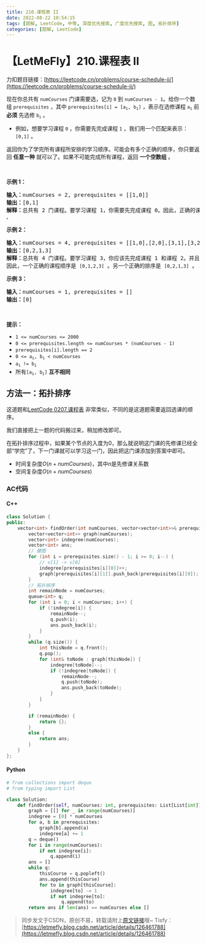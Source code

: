 ```yaml
---
title: 210.课程表 II
date: 2022-08-22 10:54:15
tags: [题解, LeetCode, 中等, 深度优先搜索, 广度优先搜索, 图, 拓扑排序]
categories: [题解, LeetCode]
---
```


# 【LetMeFly】210.课程表 II

力扣题目链接：[https://leetcode.cn/problems/course-schedule-ii/](https://leetcode.cn/problems/course-schedule-ii/)

<p>现在你总共有 <code>numCourses</code> 门课需要选，记为&nbsp;<code>0</code>&nbsp;到&nbsp;<code>numCourses - 1</code>。给你一个数组&nbsp;<code>prerequisites</code> ，其中 <code>prerequisites[i] = [a<sub>i</sub>, b<sub>i</sub>]</code> ，表示在选修课程 <code>a<sub>i</sub></code> 前 <strong>必须</strong> 先选修&nbsp;<code>b<sub>i</sub></code> 。</p>

<ul>
	<li>例如，想要学习课程 <code>0</code> ，你需要先完成课程&nbsp;<code>1</code> ，我们用一个匹配来表示：<code>[0,1]</code> 。</li>
</ul>

<p>返回你为了学完所有课程所安排的学习顺序。可能会有多个正确的顺序，你只要返回 <strong>任意一种</strong> 就可以了。如果不可能完成所有课程，返回 <strong>一个空数组</strong> 。</p>

<p>&nbsp;</p>

<p><strong>示例 1：</strong></p>

<pre>
<strong>输入：</strong>numCourses = 2, prerequisites = [[1,0]]
<strong>输出：</strong>[0,1]
<strong>解释：</strong>总共有 2 门课程。要学习课程 1，你需要先完成课程 0。因此，正确的课程顺序为 <code>[0,1] 。</code>
</pre>

<p><strong>示例 2：</strong></p>

<pre>
<strong>输入：</strong>numCourses = 4, prerequisites = [[1,0],[2,0],[3,1],[3,2]]
<strong>输出：</strong>[0,2,1,3]
<strong>解释：</strong>总共有 4 门课程。要学习课程 3，你应该先完成课程 1 和课程 2。并且课程 1 和课程 2 都应该排在课程 0 之后。
因此，一个正确的课程顺序是&nbsp;<code>[0,1,2,3]</code> 。另一个正确的排序是&nbsp;<code>[0,2,1,3]</code> 。</pre>

<p><strong>示例 3：</strong></p>

<pre>
<strong>输入：</strong>numCourses = 1, prerequisites = []
<strong>输出：</strong>[0]
</pre>

<p>&nbsp;</p>
<strong>提示：</strong>

<ul>
	<li><code>1 &lt;= numCourses &lt;= 2000</code></li>
	<li><code>0 &lt;= prerequisites.length &lt;= numCourses * (numCourses - 1)</code></li>
	<li><code>prerequisites[i].length == 2</code></li>
	<li><code>0 &lt;= a<sub>i</sub>, b<sub>i</sub> &lt; numCourses</code></li>
	<li><code>a<sub>i</sub> != b<sub>i</sub></code></li>
	<li>所有<code>[a<sub>i</sub>, b<sub>i</sub>]</code> <strong>互不相同</strong></li>
</ul>


    
## 方法一：拓扑排序

这道题和[LeetCode 0207.课程表](https://blog.letmefly.xyz/2022/08/21/LeetCode%200207.%E8%AF%BE%E7%A8%8B%E8%A1%A8/) 非常类似，不同的是这道题需要返回选课的顺序。

我们直接把上一题的代码搬过来，稍加修改即可。

在拓扑排序过程中，如果某个节点的入度为$0$，那么就说明这门课的先修课已经全部“学完”了，下一门课就可以学习这一门，因此把这门课添加到答案中即可。

+ 时间复杂度$O(n + numCourses)$，其中$n$是先修课关系数
+ 空间复杂度$O(n + numCourses)$

### AC代码

#### C++

```cpp
class Solution {
public:
    vector<int> findOrder(int numCourses, vector<vector<int>>& prerequisites) {
        vector<vector<int>> graph(numCourses);
        vector<int> indegree(numCourses);
        vector<int> ans;
        // 建图
        for (int i = prerequisites.size() - 1; i >= 0; i--) {
            // v[1] -> v[0]
            indegree[prerequisites[i][0]]++;
            graph[prerequisites[i][1]].push_back(prerequisites[i][0]);
        }
        // 拓扑排序
        int remainNode = numCourses;
        queue<int> q;
        for (int i = 0; i < numCourses; i++) {
            if (!indegree[i]) {
                remainNode--;
                q.push(i);
                ans.push_back(i);
            }
        }
        while (q.size()) {
            int thisNode = q.front();
            q.pop();
            for (int& toNode : graph[thisNode]) {
                indegree[toNode]--;
                if (!indegree[toNode]) {
                    remainNode--;
                    q.push(toNode);
                    ans.push_back(toNode);
                }
            }
        }

        if (remainNode) {
            return {};
        }
        else {
            return ans;
        }
    }
};
```

#### Python

```python
# from collections import deque
# from typing import List

class Solution:
    def findOrder(self, numCourses: int, prerequisites: List[List[int]]) -> List[int]:
        graph = [[] for _ in range(numCourses)]
        indegree = [0] * numCourses
        for a, b in prerequisites:
            graph[b].append(a)
            indegree[a] += 1
        q = deque()
        for i in range(numCourses):
            if not indegree[i]:
                q.append(i)
        ans = []
        while q:
            thisCourse = q.popleft()
            ans.append(thisCourse)
            for to in graph[thisCourse]:
                indegree[to] -= 1
                if not indegree[to]:
                    q.append(to)
        return ans if len(ans) == numCourses else []
```

> 同步发文于CSDN，原创不易，转载请附上[原文链接](https://blog.letmefly.xyz/2022/08/22/LeetCode%200210.%E8%AF%BE%E7%A8%8B%E8%A1%A8II/)哦~
> Tisfy：[https://letmefly.blog.csdn.net/article/details/126461788](https://letmefly.blog.csdn.net/article/details/126461788)
